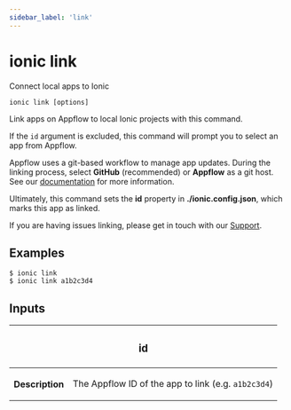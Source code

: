 ```yaml
---
sidebar_label: 'link'
---
```


# ionic link

Connect local apps to Ionic

```shell
ionic link [options]
```

Link apps on Appflow to local Ionic projects with this command.

If the `id` argument is excluded, this command will prompt you to select an app from Appflow.

Appflow uses a git-based workflow to manage app updates. During the linking process, select **GitHub** (recommended) or **Appflow** as a git host. See our [documentation](https://ionicframework.com/docs/appflow/basics/git) for more information.

Ultimately, this command sets the **id** property in **./ionic.config.json**, which marks this app as linked.

If you are having issues linking, please get in touch with our [Support](https://ion.link/support-request).

## Examples

```shell
$ ionic link
$ ionic link a1b2c3d4
```

## Inputs

<table className="reference-table">
  <thead>
    <tr>
      <th colSpan="2">
        <h3>id</h3>
      </th>
    </tr>
  </thead>
  <tbody>
    <tr>
      <th>Description</th>
      <td>
        <p>
          The Appflow ID of the app to link (e.g. <code>a1b2c3d4</code>)
        </p>
      </td>
    </tr>
  </tbody>
</table>
